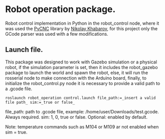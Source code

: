 # Robot operation package.
Robot control implementation in Python in the robot_control node, where it was used the [PyCNC](https://github.com/Nikolay-Kha/PyCNC) library by [Nikolay Khabarov](https://github.com/Nikolay-Kha), for this project only the GCode parser was used with a few modifications.

## Launch file.
This package was designed to work with Gazebo simulation or a physical robot, if the simulation parameter is set, then it includes the robot_gazebo package to launch the world and spawn the robot, else, it will run the rosserial node to make connection with the Arduino board, finally, to initialize the robot_control.py node it is necessary to provide a valid path to a .gcode file.

```console
roslaunch robot_operation control.launch file_path:=_insert a valid file path_ sim:=_true or false_
```

file_path: path to .gcode file, example: /home/user/Downloads/test.gcode. Always required.
sim: 1, 0, true or false. Optional: enabled by default.

Note: temperature commands such as M104 or M109 ar not enabled when sim = true.